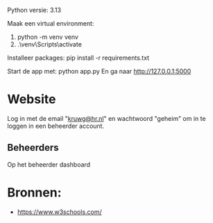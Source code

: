 Python versie: 3.13

Maak een virtual environment:
1) python -m venv venv
2) .\venv\Scripts\activate

Installeer packages:
pip install -r requirements.txt

Start de app met:
python app.py
En ga naar http://127.0.0.1:5000

# Website
Log in met de email "kruwg@hr.nl" en wachtwoord "geheim" om in te loggen in een beheerder account.

## Beheerders
Op het beheerder dashboard 


# Bronnen:

- https://www.w3schools.com/
